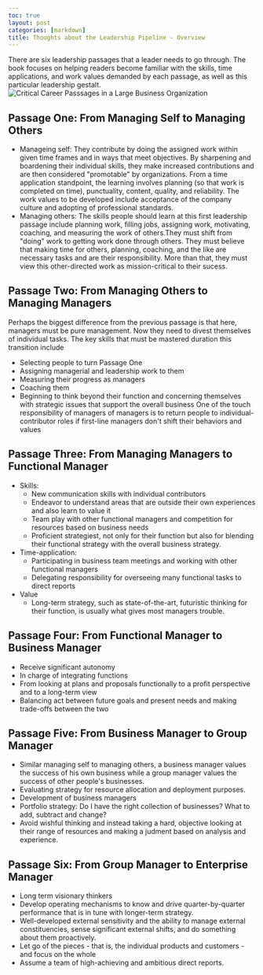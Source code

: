 ```yaml
---
toc: true
layout: post
categories: [markdown]
title: Thoughts about the Leadership Pipeline - Overview
---
```

There are six leadership passages that a leader needs to go through. The book focuses on helping readers become familiar with the skills, time applications, and work values demanded by each passage, as well as this particular leadership gestalt.
![]({{site.baseurl}}/images/six_passages.png "Critical Career Passsages in a Large Business Organization")
## Passage One: From Managing Self to Managing Others
- Manageing self: They contribute by doing the assigned work within given time frames and in ways that meet objectives. By sharpening and boardening their individual skills, they make increased contributions and are then considered "promotable" by organizations. From a time application standpoint, the learning involves planning (so that work is completed on time), punctuality, content, quality, and reliability. The work values to be developed include acceptance of the company culture and adopting of professional standards.
- Managing others: The skills people should learn at this first leadership passage include planning work, filling jobs, assigning work, motivating, coaching, and measuring the work of others.They must shift from "doing" work to getting work done through others. They must believe that making time for others, planning, coaching, and the like are necessary tasks and are their responsibility. More than that, they must view this other-directed work as mission-critical to their sucess.
## Passage Two: From Managing Others to Managing Managers
Perhaps the biggest difference from the previous passage is that here, managers must be pure management. Now they need to divest themselves of individual tasks. The key skills that must be mastered duration this transition include 
- Selecting people to turn Passage One
- Assigning managerial and leadership work to them
- Measuring their progress as managers
- Coaching them
- Beginning to think beyond their function and concerning themselves with strategic issues that support the overall business
One of the touch responsibility of managers of managers is to return people to individual-contributor roles if first-line managers don't shift their behaviors and values
## Passage Three: From Managing Managers to Functional Manager
- Skills: 
  - New communication skills with individual contributors
  - Endeavor to understand areas that are outside their own experiences and also learn to value it
  - Team play with other functional managers and competition for resources based on business needs
  - Proficient strategiest, not only for their function but also for blending their functional strategy with the overall business strategy.
- Time-application:
  - Participating in business team meetings and working with other functional managers
  - Delegating responsibility for overseeing many functional tasks to direct reports
- Value
  - Long-term strategy, such as state-of-the-art, futuristic thinking for their function, is usually what gives most managers trouble. 
## Passage Four: From Functional Manager to Business Manager
- Receive significant autonomy
- In charge of integrating functions
- From looking at plans and proposals functionally to a profit perspective and to a long-term view
- Balancing act between future goals and present needs and making trade-offs between the two
## Passage Five: From Business Manager to Group Manager
- Similar managing self to managing others, a business manager values the success of his own business while a group manager values the success of other people's businesses.
- Evaluating strategy for resource allocation and deployment purposes.
- Development of business managers
- Portfolio strategy: Do I have the right collection of businesses? What to add, subtract and change?
- Avoid wishful thinking and instead taking a hard, objective looking at their range of resources and making a judment based on analysis and experience.
## Passage Six: From Group Manager to Enterprise Manager
- Long term visionary thinkers
- Develop operating mechanisms to know and drive quarter-by-quarter performance that is in tune with longer-term strategy.
- Well-developed external sensitivity and the ability to manage external constituencies, sense significant external shifts, and do something about them proactively.
- Let go of the pieces - that is, the individual products and customers - and focus on the whole
- Assume a team of high-achieving and ambitious direct reports.
